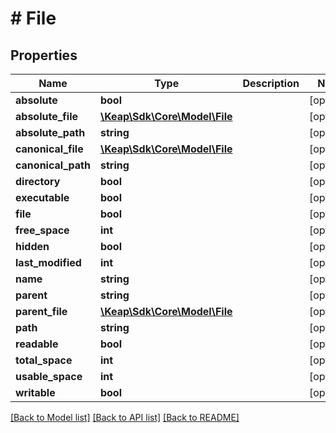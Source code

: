 # # File

## Properties

Name | Type | Description | Notes
------------ | ------------- | ------------- | -------------
**absolute** | **bool** |  | [optional]
**absolute_file** | [**\Keap\Sdk\Core\Model\File**](File.md) |  | [optional]
**absolute_path** | **string** |  | [optional]
**canonical_file** | [**\Keap\Sdk\Core\Model\File**](File.md) |  | [optional]
**canonical_path** | **string** |  | [optional]
**directory** | **bool** |  | [optional]
**executable** | **bool** |  | [optional]
**file** | **bool** |  | [optional]
**free_space** | **int** |  | [optional]
**hidden** | **bool** |  | [optional]
**last_modified** | **int** |  | [optional]
**name** | **string** |  | [optional]
**parent** | **string** |  | [optional]
**parent_file** | [**\Keap\Sdk\Core\Model\File**](File.md) |  | [optional]
**path** | **string** |  | [optional]
**readable** | **bool** |  | [optional]
**total_space** | **int** |  | [optional]
**usable_space** | **int** |  | [optional]
**writable** | **bool** |  | [optional]

[[Back to Model list]](../../README.md#models) [[Back to API list]](../../README.md#endpoints) [[Back to README]](../../README.md)
